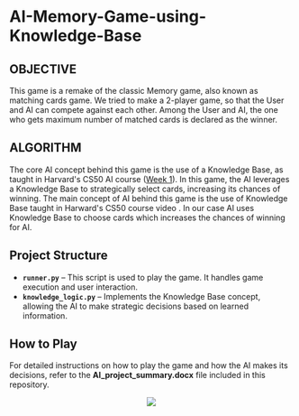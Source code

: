 # AI-Memory-Game-using-Knowledge-Base
## OBJECTIVE
This game is a remake of the classic Memory game, also known as matching cards game. We tried to make a 2-player game, so that the User and AI can compete against each other. Among the User and AI, the one who gets maximum number of matched cards is declared as the winner.

## ALGORITHM
The core AI concept behind this game is the use of a Knowledge Base, as taught in Harvard's CS50 AI course ([Week 1](https://cs50.harvard.edu/ai/2020/weeks/1/)). In this game, the AI leverages a Knowledge Base to strategically select cards, increasing its chances of winning.
The main concept of AI behind this game is the use of Knowledge Base taught in Harward's CS50 course video . In our case AI uses Knowledge Base to choose cards which increases the chances of winning for AI.

## Project Structure  

- **`runner.py`** – This script is used to play the game. It handles game execution and user interaction.  
- **`knowledge_logic.py`** – Implements the Knowledge Base concept, allowing the AI to make strategic decisions based on learned information.  

## How to Play  

For detailed instructions on how to play the game and how the AI makes its decisions, refer to the **AI_project_summary.docx** file included in this repository. 

<p align="center">
  <img src="https://media.giphy.com/media/xT1XGZjmprZ5i6Q8M0/giphy.gif">
</p>

